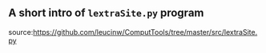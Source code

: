 ## A short intro of `lextraSite.py` program
source:https://github.com/leucinw/ComputTools/tree/master/src/lextraSite.py
